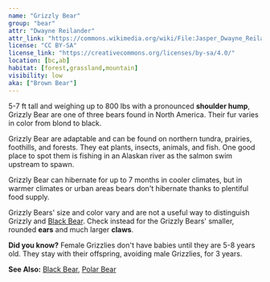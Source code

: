 ```yaml
---
name: "Grizzly Bear"
group: "bear"
attr: "Dwayne Reilander"
attr_link: "https://commons.wikimedia.org/wiki/File:Jasper_Dwayne_Reilander-4.jpg"
license: "CC BY-SA"
license_link: "https://creativecommons.org/licenses/by-sa/4.0/"
location: [bc,ab]
habitat: [forest,grassland,mountain]
visibility: low
aka: ["Brown Bear"]
---
```

5-7 ft tall and weighing up to 800 lbs with a pronounced **shoulder hump**, Grizzly Bear are one of three bears found in North America. Their fur varies in color from blond to black.

Grizzly Bear are adaptable and can be found on northern tundra, prairies, foothills, and forests. They eat plants, insects, animals, and fish. One good place to spot them is fishing in an Alaskan river as the salmon swim upstream to spawn.

Grizzly Bear can hibernate for up to 7 months in cooler climates, but in warmer climates or urban areas bears don't hibernate thanks to plentiful food supply.

Grizzly Bears' size and color vary and are not a useful way to distinguish Grizzly and [Black Bear](/animals/blabear). Check instead for the Grizzly Bears' smaller, rounded **ears** and much larger **claws**.

**Did you know?** Female Grizzlies don't have babies until they are 5-8 years old. They stay with their offspring, avoiding male Grizzlies, for 3 years.

<!-- generated, do not edit -->
**See Also:**
[Black Bear](/animals/blabear),
[Polar Bear](/animals/polbear)
